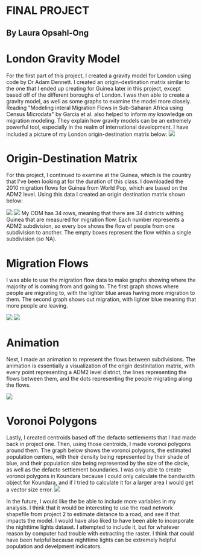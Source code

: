 # FINAL PROJECT
## By Laura Opsahl-Ong


# London Gravity Model
For the first part of this project, I created a gravity model for London using code by Dr Adam Dennett. I created an origin-destination matrix similar to the one that I ended up creating for Guinea later in this project, except based off of the different boroughs of London. I was then able to create a gravity model, as well as some graphs to examine the model more closely. Reading "Modeling interal Migration Flows in Sub-Saharan Africa using Census Microdata" by Garcia et al. also helped to inform my knowledge on migration modeling. They explain how gravity models can be an extremely powerful tool, especially in the realm of international development. I have included a picture of my London origin-destination matrix below:
![](londonmatrix.PNG)


# Origin-Destination Matrix
For this project, I continued to examine at the Guinea, which is the country that I've been looking at for the duration of this class. I downloaded the 2010 migration flows for Guinea from World Pop, which are based on the ADM2 level. Using this data I created an origin destination matrix shown below:

![](odmp1.PNG)
![](odmp2.PNG)
My ODM has 34 rows, meaning that there are 34 districts withing Guinea that are measured for migration flow. Each number represents a ADM2 subdivision, so every box shows the flow of people from one subdivision to another. The empty boxes represent the flow within a single subdivision (so NA). 

# Migration Flows
I was able to use the migration flow data to make graphs showing where the majority of is coming from and going to. The first graph shows where people are migrating to, with the lighter blue areas having more migration to them. The second graph shows out migration, with lighter blue meaning that more people are leaving.

![](inmigration.PNG)
![](outmigration.PNG)


# Animation
Next, I made an animation to represent the flows between subdivisions. The animation is essentially a visualization of the origin destinitation matrix, with every point representing a ADM2 level district, the lines representing the flows between them, and the dots representing the people migrating along the flows. 

![](output.gif)


# Voronoi Polygons
Lastly, I created centroids based off the defacto settlements that I had made back in project one. Then, using those centroids, I made  voronoi polygons around them. The graph below shows the voronoi polygons, the estimated population centers, with their density being represented by their shade of blue, and their population size being represented by the size of the circle, as well as the defacto settlement boundaries. I was only able to create voronoi polygons in Koundara because I could only calculate the bandwidth object for Koundara, and if I tried to calculate it for a larger area I would get a vector size error. 
![](voronoi.png)

In the future, I would like the be able to include more variables in my analysis. I think that it would be interesting to use the road network shapefile from project 2 to estimate distance to a road, and see if that impacts the model. I would have also liked to have been able to incorporate the nighttime lights dataset. I attempted to include it, but for whatever reason by computer had trouble with extracting the raster. I think that could have been helpful because nighttime lights can be extremely helpful population and develpment indicators.
